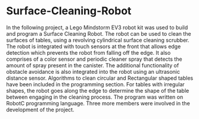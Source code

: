 # Surface-Cleaning-Robot
In the following project, a Lego Mindstorm EV3 robot kit was used to build and program a Surface Cleaning Robot. The robot can be used to clean the surfaces of tables, using a revolving cylindrical surface cleaning scrubber. The robot is integrated with touch sensors at the front that allows edge detection which prevents the robot from falling off the edge. It also comprises of a color sensor and periodic cleaner spray that detects the amount of spray present in the canister. The additional functionality of obstacle avoidance is also integrated into the robot using an ultrasonic distance sensor. Algorithms to clean circular and Rectangular shaped tables have been included in the programming section. For tables with irregular shapes, the robot goes along the edge to determine the shape of the table between engaging in the cleaning process. The program was written on RobotC programming language. Three more members were involved in the development of the project.
